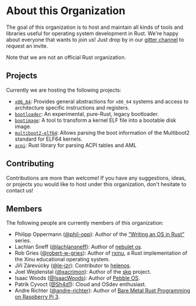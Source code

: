 # About this Organization

The goal of this organization is to host and maintain all kinds of tools and libraries useful for operating system development in Rust. We're happy about everyone that wants to join us! Just drop by in our [gitter channel](https://gitter.im/rust-osdev/Lobby) to request an invite.

Note that we are not an official Rust organization.

## Projects
Currently we are hosting the following projects:

- [`x86_64`](https://github.com/rust-osdev/x86_64): Provides general abstractions for `x86_64` systems and access to architecture specific instructions and registers.
- [`bootloader`](https://github.com/rust-osdev/bootloader): An experimental, pure-Rust, legacy bootloader.
- [`bootimage`](https://github.com/rust-osdev/bootimage): A tool to transform a kernel ELF file into a bootable disk image.
- [`multiboot2-elf64`](https://github.com/rust-osdev/multiboot2-elf64): Allows parsing the boot information of the Multiboot2 standard for ELF64 kernels.
- [`acpi`](https://github.com/rust-osdev/acpi): Rust library for parsing ACPI tables and AML 

## Contributing
Contributions are more than welcome! If you have any suggestions, ideas, or projects you would like to host under this organization, don't hesitate to contact us!

## Members
The following people are currently members of this organization:

- Philipp Oppermann ([@phil-opp](https://github.com/phil-opp)): Author of the [“Writing an OS in Rust”](https://os.phil-opp.com/) series.
- Lachlan Sneff ([@lachlansneff](https://github.com/lachlansneff)): Author of [nebulet os](https://github.com/nebulet/nebulet).
- Rob Gries ([@robert-w-gries](https://github.com/robert-w-gries)): Author of [rxinu](https://github.com/robert-w-gries/rxinu), a Rust implementation of the Xinu educational operating system.
- Jiří Zárevúcky ([@le-jzr](https://github.com/le-jzr)): Contributor to [helenos](https://github.com/HelenOS/helenos).
- Joel Wejdenstal ([@xacrimon](https://github.com/xacrimon)): Author of the [skp](https://github.com/xacrimon/skp) project.
- Isaac Woods ([@IsaacWoods](https://github.com/IsaacWoods)): Author of [Pebble OS](https://github.com/pebble-os/pebble).
- Patrik Cyvoct ([@Sh4d1](https://github.com/Sh4d1)): Cloud and OSdev enthusiast.
- Andre Richter ([@andre-richter](https://github.com/andre-richter)): Author of [Bare Metal Rust Programming on Raspberry Pi 3](https://github.com/andre-richter/rust-raspi3-tutorial).
